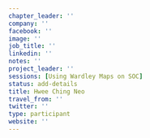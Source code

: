 ```yaml
---
chapter_leader: ''
company: ''
facebook: ''
image: ''
job_title: ''
linkedin: ''
notes: ''
project_leader: ''
sessions: [Using Wardley Maps on SOC]
status: add-details
title: Hwee Ching Neo
travel_from: ''
twitter: ''
type: participant
website: ''
---
```


<!-- put more details about participant here -->
